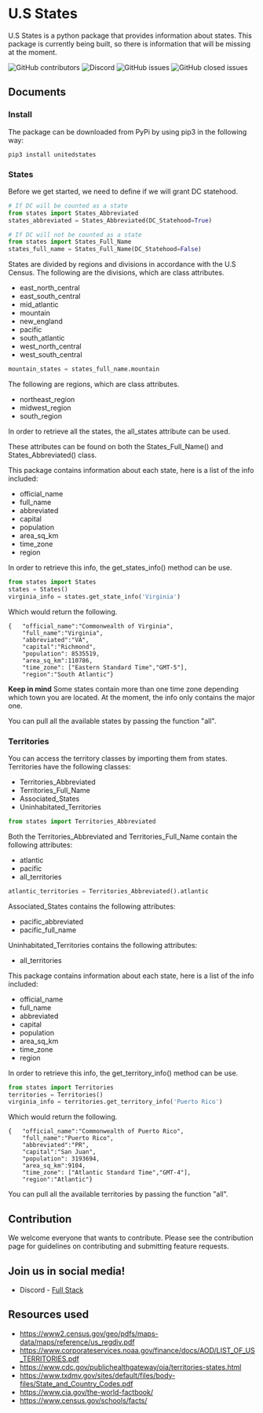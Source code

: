 # U.S States
U.S States is a python package that provides information about states. This package is currently being built, so there is information that will be missing at the moment. 

<a><img alt="GitHub contributors" src="https://img.shields.io/github/contributors/AColocho/us-states?color=%234B0082&style=plastic">
<img alt="Discord" src="https://img.shields.io/discord/789207949054181376?label=Discord&color=%23008000&style=plastic">
<img alt="GitHub issues" src="https://img.shields.io/github/issues/AColocho/us-states?style=plastic">
<img alt="GitHub closed issues" src="https://img.shields.io/github/issues-closed/AColocho/us-states?color=%23008000&style=plastic">
</a>

## Documents
### **Install**
The package can be downloaded from PyPi by using pip3 in the following way:
```
pip3 install unitedstates
```

### **States**
Before we get started, we need to define if we will grant DC statehood.
```python
# If DC will be counted as a state
from states import States_Abbreviated
states_abbreviated = States_Abbreviated(DC_Statehood=True)

# If DC will not be counted as a state
from states import States_Full_Name
states_full_name = States_Full_Name(DC_Statehood=False)
```

States are divided by regions and divisions in accordance with the U.S Census. The following are the divisions, which are class attributes.
- east_north_central
- east_south_central
- mid_atlantic
- mountain
- new_england
- pacific
- south_atlantic
- west_north_central
- west_south_central

```python
mountain_states = states_full_name.mountain
```

The following are regions, which are class attributes.
- northeast_region
- midwest_region
- south_region

In order to retrieve all the states, the all_states attribute can be used.

These attributes can be found on both the States_Full_Name() and States_Abbreviated() class.

This package contains information about each state, here is a list of the info included:
- official_name
- full_name
- abbreviated
- capital
- population
- area_sq_km
- time_zone
- region

In order to retrieve this info, the get_states_info() method can be use.
```python
from states import States
states = States()
virginia_info = states.get_state_info('Virginia')
```
Which would return the following.
```
{   "official_name":"Commonwealth of Virginia",
    "full_name":"Virginia",
    "abbreviated":"VA",
    "capital":"Richmond",
    "population": 8535519,
    "area_sq_km":110786,
    "time_zone": ["Eastern Standard Time","GMT-5"],
    "region":"South Atlantic"}
```
**Keep in mind** Some states contain more than one time zone depending which town you are located. At the moment, the info only contains the major one.

You can pull all the available states by passing the function "all".

### **Territories**
You can access the territory classes by importing them from states.
Territories have the following classes:
- Territories_Abbreviated
- Territories_Full_Name
- Associated_States
- Uninhabitated_Territories

```python
from states import Territories_Abbreviated
```

Both the Territories_Abbreviated and Territories_Full_Name contain the following attributes:
- atlantic
- pacific
- all_territories

```python
atlantic_territories = Territories_Abbreviated().atlantic
```

Associated_States contains the following attributes:
- pacific_abbreviated
- pacific_full_name

Uninhabitated_Territories contains the following attributes:
- all_territories

This package contains information about each state, here is a list of the info included:
- official_name
- full_name
- abbreviated
- capital
- population
- area_sq_km
- time_zone
- region

In order to retrieve this info, the get_territory_info() method can be use.
```python
from states import Territories
territories = Territories()
virginia_info = territories.get_territory_info('Puerto Rico')
```
Which would return the following.
```
{   "official_name":"Commonwealth of Puerto Rico",
    "full_name":"Puerto Rico",
    "abbreviated":"PR",
    "capital":"San Juan",
    "population": 3193694,
    "area_sq_km":9104,
    "time_zone": ["Atlantic Standard Time","GMT-4"],
    "region":"Atlantic"}
```

You can pull all the available territories by passing the function "all".

## Contribution
We welcome everyone that wants to contribute. Please see the contribution page for guidelines on contributing and submitting feature requests.

## Join us in social media!
- Discord - [Full Stack](https://discord.gg/9vCkAJpDpr)

## Resources used
- https://www2.census.gov/geo/pdfs/maps-data/maps/reference/us_regdiv.pdf
- https://www.corporateservices.noaa.gov/finance/docs/AOD/LIST_OF_US_TERRITORIES.pdf
- https://www.cdc.gov/publichealthgateway/oia/territories-states.html
- https://www.txdmv.gov/sites/default/files/body-files/State_and_Country_Codes.pdf
- https://www.cia.gov/the-world-factbook/
- https://www.census.gov/schools/facts/
